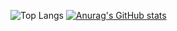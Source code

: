 ![Top Langs](https://github-readme-stats.vercel.app/api/top-langs/?username=jaynnn&langs_count=4&hide=javascript,html,scss,css,liquid,objective-c,ruby,cmake,shell&theme=catppuccin_latte&layout=donut)
[![Anurag's GitHub stats](https://github-readme-stats.vercel.app/api?username=jaynnn&show_icons=true&theme=catppuccin_latte)](https://github.com/anuraghazra/github-readme-stats)
